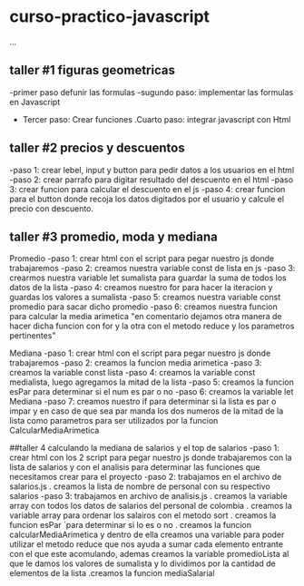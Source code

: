 # curso-practico-javascript

...

## taller #1 figuras geometricas

-primer paso defunir las formulas
-sugundo paso: implementar las formulas en Javascript
- Tercer paso: Crear funciones
.Cuarto paso: integrar javascript con Html 

## taller #2 precios y descuentos


-paso 1: crear lebel, input y button para pedir datos a los usuarios en el html
-paso 2: crear parrafo para digitar resultado del descuento en el html 
-paso 3: crear funcion para calcular el descuento en el js
-paso 4: crear funcion para el button donde recoja los datos digitados por el usuario y calcule el precio con descuento.

## taller #3 promedio, moda y mediana
Promedio
-paso 1: crear html con el script para pegar nuestro js donde trabajaremos 
-paso 2: creamos nuestra variable const de lista en js
-paso 3: crearmos nuestra variable let sumalista para guardar la suma de todos los datos de la lista
-paso 4: creamos nuestro for para hacer la iteracion y guardas los valores a sumalista
-paso 5: creamos nuestra variable const promedio para sacar dicho promedio
-paso 6: creamos nuestra funcion para calcular la media arimetica "en comentario dejamos otra manera de hacer dicha funcion con for y la otra con el metodo reduce y los parametros pertinentes"

Mediana
-paso 1: crear html con el script para pegar nuestro js donde trabajaremos 
-paso 2: creamos la funcion media arimetica
-paso 3: creamos la variable const lista
-paso 4: creamos la variable const medialista, luego agregamos la mitad de la lista 
-paso 5: creamos la funcion esPar para determinar si el num es par o no
-paso 6: creamos la variable let Mediana
-paso 7: creamos nuestro if para determinar si la lista es par o impar y en caso de que sea par manda los dos numeros de la mitad de la lista como parametros para ser utilizados por la funcion CalcularMediaArimetica

##taller 4
calculando la mediana de salarios y el top de salarios
-paso 1: crear html con los 2 script para pegar nuestro js donde trabajaremos con la lista de salarios y con el analisis para determinar las funciones que necesitamos crear para el proyecto
-paso 2: trabajamos en el archivo de salarios.js
    . creamos la lista de nombre de personal con su respectivo salarios
-paso 3: trabajamos en archivo de analisis.js 
    . creamos la variable array con todos los datos de salarios del personal de colombia
    . creamos la variable array para ordenar los salairos con el metodo sort
    . creamos la funcion esPar ´para determinar si lo es o no
    . creamos la funcion calcularMediaArimetica y dentro de ella creamos una variable para poder utilizar el metodo reduce que nos ayuda a sumar cada elemento entrante con el que este acomulando, ademas creamos la variable promedioLista al que le damos los valores de sumalista y lo dividimos por la cantidad de elementos de la lista
    .creamos la funcion mediaSalarial
    